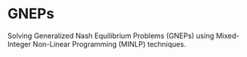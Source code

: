 # GNEPs
Solving Generalized Nash Equilibrium Problems (GNEPs) using Mixed-Integer Non-Linear Programming (MINLP) techniques.
